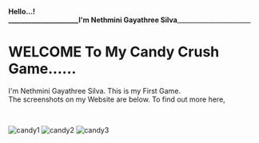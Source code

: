 **Hello...!  
     _____________________**I'm Nethmini Gayathree Silva****_______________________ 
     
     
    

# **WELCOME** To My Candy Crush Game......   



I'm Nethmini Gayathree Silva.
This is my First Game. <br>The screenshots on my Website are below. 
To find out more here, <br> 

<br>

![candy1](https://user-images.githubusercontent.com/90233777/168455948-ef73591e-ac9b-4fd7-99ae-5c2f771122b4.PNG)
![candy2](https://user-images.githubusercontent.com/90233777/168455965-8881677b-c942-4e8b-8dc9-6eaa3d0708a5.PNG)
![candy3](https://user-images.githubusercontent.com/90233777/168455968-4f9bc406-344f-414c-b664-ae8b413975b9.PNG)
